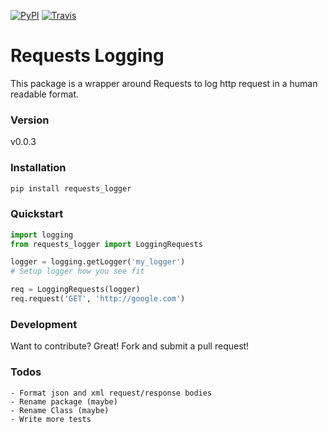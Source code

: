 [![PyPI](https://img.shields.io/pypi/v/requests_logger.svg?style=flat-square)](https://pypi.python.org/pypi/requests_logger) [![Travis](https://img.shields.io/travis/mdmedley/requests_logger.svg?style=flat-square)](https://travis-ci.org/mdmedley/requests_logger)

# Requests Logging

This package is a wrapper around Requests to log http request in a human readable format.

### Version
v0.0.3


### Installation
```sh
pip install requests_logger
```


### Quickstart
```python
import logging
from requests_logger import LoggingRequests

logger = logging.getLogger('my_logger')
# Setup logger how you see fit

req = LoggingRequests(logger)
req.request('GET', 'http://google.com')
```


### Development
Want to contribute? Great! Fork and submit a pull request!


### Todos

    - Format json and xml request/response bodies
    - Rename package (maybe)
    - Rename Class (maybe)
    - Write more tests

